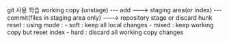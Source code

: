 git 사용 학습
working copy (unstage) --- add ---> staging area(or index) --- commit(files in staging area only) ---> repository
stage or discard hunk
reset : 
	using mode : 
		- soft : keep all local changes
		- mixed : keep working copy but reset index
		- hard : discard all working copy changes
		